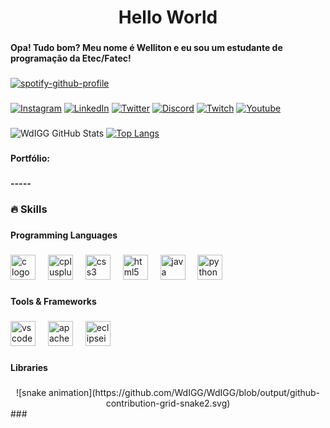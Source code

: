 <h1 align="center">Hello World</h1>

###

<h4 align="left">Opa! Tudo bom? Meu nome é Welliton e eu sou um estudante de programação da Etec/Fatec!</h4>

###

[![spotify-github-profile](https://spotify-github-profile.vercel.app/api/view?uid=wdigamer&cover_image=true&theme=novatorem&show_offline=false&background_color=000000&interchange=false&bar_color=53b14f&bar_color_cover=true)](https://github.com/kittinan/spotify-github-profile)

###
  [![Instagram](https://img.shields.io/badge/Instagram-E4405F?style=for-the-badge&logo=instagram&logoColor=white)](https://www.instagram.com/wdinac/)
  [![LinkedIn](https://img.shields.io/badge/LinkedIn-0077B5?style=for-the-badge&logo=linkedin&logoColor=white)](https://www.linkedin.com/in/wdinac/)
  [![Twitter](https://img.shields.io/badge/Twitter-1DA1F2?style=for-the-badge&logo=twitter&logoColor=white)](https://www.twitter.com/wdakiah/)
  [![Discord](https://img.shields.io/badge/Discord-7289DA?style=for-the-badge&logo=discord&logoColor=white)](https://discord.com/invite/BrmwqEd)
  [![Twitch](https://img.shields.io/badge/Twitch-9146FF?style=for-the-badge&logo=twitch&logoColor=white)](https://www.twitch.tv/wdigg/)
  [![Youtube](https://img.shields.io/badge/YouTube-FF0000?style=for-the-badge&logo=youtube&logoColor=white)](https://www.youtube.com/@wdinac)

###
  ![WdIGG GitHub Stats](https://github-readme-stats.vercel.app/api?username=wdigg&show_icons=true&theme=tokyonight)
  [![Top Langs](https://github-readme-stats.vercel.app/api/top-langs/?username=wdigg&show_icons=true&theme=tokyonight)](https://github.com/wdigg/github-readme-stats)

###

<h4 align="left">Portfólio:</h4>

###

<h5 align="left">-----</h5>

###

<h3 align="left">🔥 Skills</h3>

###

<h4 align="left">Programming Languages</h4>

###

<div align="left">
  <img src="https://cdn.jsdelivr.net/gh/devicons/devicon/icons/c/c-original.svg" height="40" alt="c logo"  />
  <img width="12" />
  <img src="https://cdn.jsdelivr.net/gh/devicons/devicon/icons/cplusplus/cplusplus-original.svg" height="40" alt="cplusplus logo"  />
  <img width="12" />
  <img src="https://cdn.jsdelivr.net/gh/devicons/devicon/icons/css3/css3-original.svg" height="40" alt="css3 logo"  />
  <img width="12" />
  <img src="https://cdn.jsdelivr.net/gh/devicons/devicon/icons/html5/html5-original.svg" height="40" alt="html5 logo"  />
  <img width="12" />
  <img src="https://cdn.jsdelivr.net/gh/devicons/devicon/icons/java/java-original.svg" height="40" alt="java logo"  />
  <img width="12" />
  <img src="https://cdn.jsdelivr.net/gh/devicons/devicon/icons/python/python-original.svg" height="40" alt="python logo"  />
</div>

###

<h4 align="left">Tools & Frameworks</h4>

###

<div align="left">
  <img src="https://cdn.jsdelivr.net/gh/devicons/devicon/icons/vscode/vscode-original.svg" height="40" alt="vscode logo"  />
  <img width="12" />
  <img src="https://cdn.jsdelivr.net/gh/devicons/devicon/icons/apache/apache-original.svg" height="40" alt="apache logo"  />
  <img width="12" />
  <img src="https://skillicons.dev/icons?i=eclipse" height="40" alt="eclipseide logo"  />
</div>

###

<h4 align="left">Libraries</h4>

###

<div align="left">
</div>

<div align="center"> 
  ![snake animation](https://github.com/WdIGG/WdIGG/blob/output/github-contribution-grid-snake2.svg)
</div>
###
